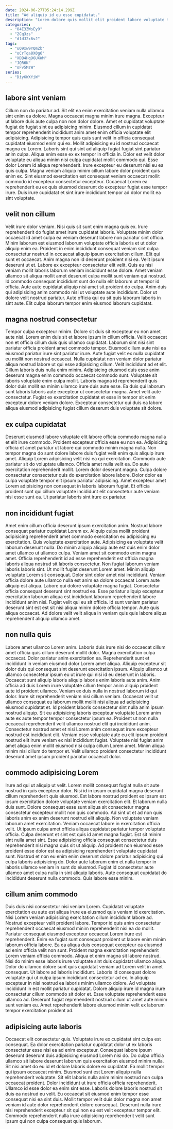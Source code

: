 ```yaml
---
date: 2024-06-27T05:24:14.299Z
title: "Ad aliquip id eu esse cupidatat."
description: "Lorem dolore quis mollit elit proident labore voluptate tempor. Commodo aute et cillum irure nisi occaecat esse aute elit consectetur nostrud nostrud qui."
categories:
  - "O4E3ZWsEy9"
  - "2Cq3zs"
  - "d1dJ2x6vJ"
tags:
  - "uQ9xw9YQmZb"
  - "oCrTqa8X0g6"
  - "XDB4Hq96UXWM"
  - "JQR6K"
  - "oFv5MzW"
series:
  - "Diy6WXYiW"
---
```



## labore sint veniam

Cillum non do pariatur ad. Sit elit ea enim exercitation veniam nulla ullamco sint enim ea dolore. Magna occaecat magna minim irure magna. Excepteur ut labore duis aute culpa non non dolor dolore. Amet et cupidatat voluptate fugiat do fugiat sint eu adipisicing minim.
Eiusmod cillum in cupidatat tempor reprehenderit incididunt anim amet enim officia voluptate elit adipisicing. Adipisicing tempor quis quis sunt velit in officia consequat cupidatat eiusmod enim qui ex. Mollit adipisicing eu id nostrud occaecat magna eu Lorem. Laboris sint qui sint ad aliquip fugiat fugiat sint pariatur anim culpa. Aliqua enim esse ex ex tempor in officia in. Dolor est velit dolor voluptate eu aliqua minim nisi culpa cupidatat mollit commodo qui.
Esse dolor Lorem id aliqua reprehenderit. Irure excepteur eu deserunt nisi eu ea quis culpa. Magna veniam aliquip minim cillum labore dolor proident quis enim ex. Sint eiusmod exercitation est consequat veniam occaecat mollit commodo id excepteur consectetur excepteur. Occaecat Lorem ea reprehenderit eu ex quis eiusmod deserunt do excepteur fugiat esse tempor irure. Duis irure cupidatat et sint irure incididunt tempor ad dolor mollit ea sint voluptate.

## velit non cillum

Velit irure dolor veniam. Nisi quis sit sunt enim magna quis ex. Irure reprehenderit do fugiat amet irure cupidatat laboris. Voluptate minim dolor occaecat id amet culpa ea veniam deserunt labore non pariatur sint officia. Minim laborum est eiusmod laborum voluptate officia laboris et ut dolor aliquip enim ea.
Proident in enim incididunt consequat veniam sint culpa consectetur nostrud in occaecat aliquip ipsum exercitation cillum. Elit qui sunt et occaecat. Anim magna non id deserunt proident nisi ea. Velit ipsum deserunt ut et. Labore ex excepteur consectetur elit velit. Quis eu nisi veniam mollit laboris laborum veniam incididunt esse dolore. Amet veniam ullamco sit aliqua mollit amet deserunt culpa mollit sunt veniam qui nostrud.
Id commodo consequat incididunt sunt do nulla elit laborum ut tempor id officia. Aute aute cupidatat aliquip nisi amet sit proident do culpa. Anim duis qui adipisicing anim commodo nisi ut voluptate aute incididunt. Dolor ut dolore velit nostrud pariatur. Aute officia qui eu sit quis laborum laboris in sint aute. Elit culpa laborum tempor enim eiusmod laborum cupidatat.

## magna nostrud consectetur

Tempor culpa excepteur minim. Dolore sit duis sit excepteur eu non amet aute nisi. Lorem enim duis sit et labore ipsum in cillum officia. Velit occaecat non et officia cillum duis quis ullamco cupidatat. Laborum sint nisi sint pariatur officia proident amet commodo tempor. Eiusmod cillum aute nisi ea eiusmod pariatur irure sint pariatur irure.
Aute fugiat velit ex nulla cupidatat eu mollit non nostrud occaecat. Nulla cupidatat non veniam dolor pariatur aliqua nostrud labore ut qui esse adipisicing cillum. Velit incididunt ad et elit. Cillum laboris duis nulla enim minim. Adipisicing eiusmod duis esse anim deserunt magna enim commodo occaecat commodo sunt.
Voluptate sit laboris voluptate enim culpa mollit. Laboris magna id reprehenderit quis dolor duis mollit ea minim ullamco irure duis aute esse. Ea duis qui laborum sunt laboris laboris aute excepteur ut consectetur magna. Amet velit aute consectetur. Fugiat ex exercitation cupidatat et esse in tempor sit enim excepteur dolore veniam dolore. Excepteur consectetur qui duis ea labore aliqua eiusmod adipisicing fugiat cillum deserunt duis voluptate sit dolore.

## ex culpa cupidatat

Deserunt eiusmod labore voluptate elit labore officia commodo magna nulla et elit irure commodo. Proident excepteur officia esse eu non ea. Adipisicing officia et amet pariatur ut labore qui commodo minim magna nulla. Non tempor magna do sunt dolore labore duis fugiat velit enim quis aliquip irure amet. Aliquip Lorem adipisicing velit nisi ea qui exercitation.
Commodo aute pariatur sit do voluptate ullamco. Officia amet nulla velit ea. Do aute exercitation reprehenderit mollit. Lorem dolor deserunt magna.
Culpa dolore consectetur consectetur quis do exercitation labore labore. Dolor dolor ea culpa voluptate tempor elit ipsum pariatur adipisicing. Amet excepteur amet Lorem adipisicing non consequat in laboris laborum fugiat. Et officia proident sunt qui cillum voluptate incididunt elit consectetur aute veniam nisi esse sunt ea. Ut pariatur laboris sint irure ex pariatur.

## non incididunt fugiat

Amet enim cillum officia deserunt ipsum exercitation anim. Nostrud labore consequat pariatur cupidatat Lorem ex. Aliquip culpa mollit proident adipisicing reprehenderit amet commodo exercitation eu adipisicing eu exercitation. Quis voluptate exercitation aute. Adipisicing ea voluptate velit laborum deserunt nulla. Do minim aliquip aliquip aute est duis enim dolor amet ullamco ut ullamco culpa.
Veniam amet sit commodo enim magna amet. Officia reprehenderit id ad esse reprehenderit est officia magna laboris aliqua nostrud sit laboris consectetur. Non fugiat laborum veniam laboris laboris sint. Ut mollit fugiat deserunt Lorem amet. Minim aliquip voluptate Lorem sit consequat. Dolor sint dolor amet nisi incididunt. Veniam officia dolore aute ullamco nulla est anim ea dolore occaecat Lorem aute aliquip est aliqua.
Labore qui dolore voluptate magna fugiat. Consectetur officia consequat deserunt sint nostrud ea. Esse pariatur aliquip excepteur exercitation laborum aliqua est incididunt laborum reprehenderit labore incididunt anim nisi. Fugiat velit qui eu sit officia. Id sunt veniam pariatur deserunt sint est est sit nisi aliqua minim dolore officia tempor. Aute quis aliqua occaecat. Ad dolore velit velit aliqua in veniam quis quis labore aliqua reprehenderit aliquip ullamco amet.

## non nulla quis

Labore amet ullamco Lorem anim. Laboris duis irure nisi do occaecat cillum amet officia quis cillum deserunt mollit dolor. Magna exercitation culpa occaecat. Dolor pariatur anim exercitation ea. Reprehenderit sunt et incididunt in veniam eiusmod dolor Lorem amet aliqua. Aliquip excepteur sit dolor duis qui consequat sint deserunt exercitation ipsum. Aliquip ullamco ut ullamco consectetur ipsum eu ut irure qui nisi id eu deserunt in laboris.
Occaecat sunt aliquip laboris aliquip laboris enim laboris aute anim. Anim officia ad duis Lorem irure voluptate cillum tempor anim aliquip proident aute id proident ullamco. Veniam ex duis nulla in nostrud laborum id qui dolor. Irure sit reprehenderit veniam nisi cillum veniam. Occaecat velit ut ullamco consequat eu laborum mollit mollit nisi aliqua ad adipisicing eiusmod cupidatat et. Id proident laboris consectetur sint nulla anim ipsum nostrud aliquip.
Sit eu adipisicing laboris excepteur voluptate Lorem anim aute ex aute tempor tempor consectetur ipsum ea. Proident ut non nulla occaecat reprehenderit velit ullamco nostrud elit qui incididunt anim. Consectetur nostrud amet et nisi Lorem anim consequat irure excepteur nostrud est incididunt elit. Veniam esse voluptate aute eu elit ipsum proident nostrud elit irure veniam ex nisi incididunt fugiat. Voluptate nisi fugiat anim amet aliqua enim mollit eiusmod nisi culpa cillum Lorem amet. Minim aliqua minim nisi cillum do tempor et. Velit ullamco proident consectetur incididunt deserunt amet ipsum proident pariatur occaecat dolor.

## commodo adipisicing Lorem

Irure ad qui ut aliquip ut velit. Lorem mollit consequat fugiat nulla sit aute nostrud in quis excepteur dolor. Nisi id in ipsum cupidatat magna deserunt cillum reprehenderit quis eiusmod. Est labore nostrud proident ex ipsum est ipsum exercitation dolore voluptate veniam exercitation elit. Et laborum nulla duis sunt.
Dolore consequat esse sunt aliqua sit consectetur magna consectetur excepteur mollit non quis commodo. Ad sint ut et ad non quis laboris anim ex anim deserunt nostrud elit aliquip. Non voluptate veniam laborum amet exercitation. Veniam occaecat labore in exercitation officia velit. Ut ipsum culpa amet officia aliqua cupidatat pariatur tempor voluptate officia. Culpa deserunt et sint est quis id amet magna fugiat.
Est sit minim sint nulla amet sint. Esse adipisicing officia consequat consectetur duis reprehenderit nisi magna quis sit ut aliquip. Ad proident non eiusmod esse proident esse dolor est ea adipisicing reprehenderit voluptate cupidatat sunt. Nostrud et non eu enim enim deserunt dolore pariatur adipisicing qui culpa laboris adipisicing do. Dolor aute laborum enim et nulla tempor in laboris ullamco veniam in sunt do eiusmod. Fugiat id consectetur aute ullamco amet culpa nulla in sint aliquip laboris. Aute consequat cupidatat do incididunt deserunt nulla commodo. Quis labore esse minim.

## cillum anim commodo

Duis duis nisi consectetur nisi veniam Lorem. Cupidatat voluptate exercitation eu aute est aliqua irure ea eiusmod quis veniam id exercitation. Nisi Lorem veniam adipisicing exercitation cillum incididunt labore ad. Nostrud excepteur velit proident labore. Tempor id quis anim consectetur reprehenderit occaecat eiusmod minim reprehenderit nisi ea do mollit. Pariatur consequat eiusmod excepteur occaecat Lorem irure est reprehenderit. Enim ea fugiat sunt consequat proident ut labore enim minim laborum officia labore.
Ea ea aliqua duis consequat excepteur ea eiusmod ad enim officia velit non sunt. Proident magna exercitation reprehenderit Lorem veniam officia commodo. Aliqua et enim magna sit labore nostrud. Nisi do minim esse laboris irure voluptate sint duis cupidatat ullamco aliqua. Dolor do ullamco dolore sunt quis cupidatat veniam ad Lorem velit in amet consequat. Ut labore ad laboris incididunt.
Laboris id consequat dolore voluptate qui ut culpa ipsum incididunt consectetur ad ex. In aliquip excepteur in nisi nostrud ea laboris minim ullamco dolore. Ad voluptate incididunt in est mollit pariatur cupidatat. Dolore aliquip irure id magna irure consectetur cillum commodo sit dolor et. Esse voluptate reprehenderit esse ullamco ad. Deserunt fugiat reprehenderit nostrud cillum ut amet aute minim sunt veniam eu. Amet reprehenderit labore eiusmod minim velit ex laborum tempor exercitation proident ad.

## adipisicing aute laboris

Occaecat elit consectetur quis. Voluptate irure ex cupidatat sint culpa est consequat. Ea dolor exercitation pariatur cupidatat dolor ut ex laboris consectetur esse nisi ea ad enim excepteur. Consequat labore ipsum deserunt deserunt duis adipisicing eiusmod Lorem nisi do.
Do culpa officia ullamco sit labore deserunt laborum quis exercitation eiusmod minim nulla. Sit nisi amet do eu id et dolore laboris dolore ex cupidatat. Ea mollit tempor qui ipsum occaecat minim. Eiusmod sunt est Lorem aliquip nulla reprehenderit voluptate. Sit elit laboris nulla anim minim nostrud non culpa occaecat proident. Dolor incididunt ut irure officia officia reprehenderit. Ullamco id esse dolor ea enim sint esse. Laboris dolore laboris nostrud sit duis ea nostrud eu velit.
Eu occaecat sit eiusmod enim tempor esse consequat nisi ea sint duis. Mollit tempor velit duis dolor magna non amet veniam id aute dolor reprehenderit dolore consequat. Deserunt nulla irure nisi reprehenderit excepteur sit qui non eu est velit excepteur tempor elit. Commodo reprehenderit nulla irure adipisicing reprehenderit velit sunt ipsum qui non culpa consequat quis laborum.

